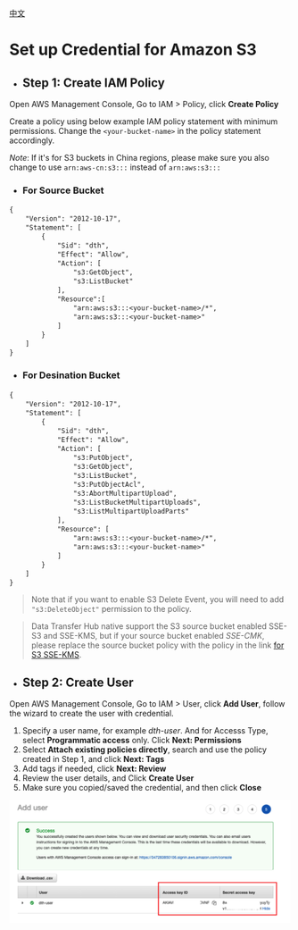 [中文](./IAM-Policy_CN.md)

# Set up Credential for Amazon S3

- ## Step 1: Create IAM Policy

Open AWS Management Console, Go to IAM > Policy, click **Create Policy**

Create a policy using below example IAM policy statement with minimum permissions. Change the `<your-bucket-name>` in the policy statement accordingly. 

_Note_: If it's for S3 buckets in China regions, please make sure you also change to use `arn:aws-cn:s3:::` instead of `arn:aws:s3:::`

- ### For Source Bucket

```
{
    "Version": "2012-10-17",
    "Statement": [
        {
            "Sid": "dth",
            "Effect": "Allow",
            "Action": [
                "s3:GetObject",
                "s3:ListBucket"
            ],
            "Resource":[
                "arn:aws:s3:::<your-bucket-name>/*",
                "arn:aws:s3:::<your-bucket-name>"
            ]
        }
    ]
}
```


- ### For Desination Bucket

```
{
    "Version": "2012-10-17",
    "Statement": [
        {
            "Sid": "dth",
            "Effect": "Allow",
            "Action": [
                "s3:PutObject",
                "s3:GetObject",
                "s3:ListBucket",
                "s3:PutObjectAcl",
                "s3:AbortMultipartUpload",
                "s3:ListBucketMultipartUploads",
                "s3:ListMultipartUploadParts"
            ],
            "Resource": [
                "arn:aws:s3:::<your-bucket-name>/*",
                "arn:aws:s3:::<your-bucket-name>"
            ]
        }
    ]
}
```

> Note that if you want to enable S3 Delete Event, you will need to add `"s3:DeleteObject"` permission to the policy.

> Data Transfer Hub native support the S3 source bucket enabled SSE-S3 and SSE-KMS, but if your source bucket enabled *SSE-CMK*, please replace the source bucket policy with the policy in the link [for S3 SSE-KMS](./S3-SSE-KMS-Policy.md).

- ## Step 2: Create User

Open AWS Management Console, Go to IAM > User, click **Add User**, follow the wizard to create the user with credential.

1. Specify a user name, for example *dth-user*. And for Accesss Type, select **Programmatic access** only. Click **Next: Permissions**
1. Select **Attach existing policies directly**, search and use the policy created in Step 1, and click **Next: Tags**
1. Add tags if needed, click **Next: Review**
1. Review the user details, and Click **Create User**
1. Make sure you copied/saved the credential, and then click **Close**

![Create User](./images/tutortial/IAM-Policy/user.png)
